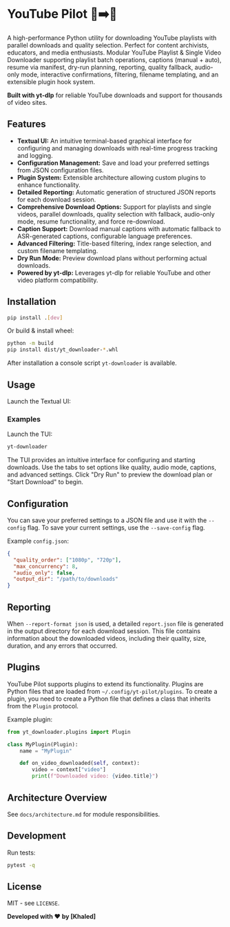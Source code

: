 # YouTube Pilot 🎥➡️📁

A high-performance Python utility for downloading YouTube playlists with parallel downloads and quality selection. Perfect for content archivists, educators, and media enthusiasts.
Modular YouTube Playlist & Single Video Downloader supporting playlist batch operations, captions (manual + auto), resume via manifest, dry-run planning, reporting, quality fallback, audio-only mode, interactive confirmations, filtering, filename templating, and an extensible plugin hook system.

**Built with yt-dlp** for reliable YouTube downloads and support for thousands of video sites.

## Features

- **Textual UI:** An intuitive terminal-based graphical interface for configuring and managing downloads with real-time progress tracking and logging.
- **Configuration Management:** Save and load your preferred settings from JSON configuration files.
- **Plugin System:** Extensible architecture allowing custom plugins to enhance functionality.
- **Detailed Reporting:** Automatic generation of structured JSON reports for each download session.
- **Comprehensive Download Options:** Support for playlists and single videos, parallel downloads, quality selection with fallback, audio-only mode, resume functionality, and force re-download.
- **Caption Support:** Download manual captions with automatic fallback to ASR-generated captions, configurable language preferences.
- **Advanced Filtering:** Title-based filtering, index range selection, and custom filename templating.
- **Dry Run Mode:** Preview download plans without performing actual downloads.
- **Powered by yt-dlp:** Leverages yt-dlp for reliable YouTube and other video platform compatibility.

## Installation

```bash
pip install .[dev]
```

Or build & install wheel:

```bash
python -m build
pip install dist/yt_downloader-*.whl
```

After installation a console script `yt-downloader` is available.

## Usage

Launch the Textual UI:

### Examples

Launch the TUI:

```bash
yt-downloader
```

The TUI provides an intuitive interface for configuring and starting downloads. Use the tabs to set options like quality, audio mode, captions, and advanced settings. Click "Dry Run" to preview the download plan or "Start Download" to begin.

## Configuration

You can save your preferred settings to a JSON file and use it with the `--config` flag. To save your current settings, use the `--save-config` flag.

Example `config.json`:

```json
{
  "quality_order": ["1080p", "720p"],
  "max_concurrency": 8,
  "audio_only": false,
  "output_dir": "/path/to/downloads"
}
```

## Reporting

When `--report-format json` is used, a detailed `report.json` file is generated in the output directory for each download session. This file contains information about the downloaded videos, including their quality, size, duration, and any errors that occurred.

## Plugins

YouTube Pilot supports plugins to extend its functionality. Plugins are Python files that are loaded from `~/.config/yt-pilot/plugins`. To create a plugin, you need to create a Python file that defines a class that inherits from the `Plugin` protocol.

Example plugin:

```python
from yt_downloader.plugins import Plugin

class MyPlugin(Plugin):
    name = "MyPlugin"

    def on_video_downloaded(self, context):
        video = context["video"]
        print(f"Downloaded video: {video.title}")
```

## Architecture Overview

See `docs/architecture.md` for module responsibilities.

## Development

Run tests:

```bash
pytest -q
```

## License

MIT - see `LICENSE`.

**Developed with ❤️ by [Khaled]**
